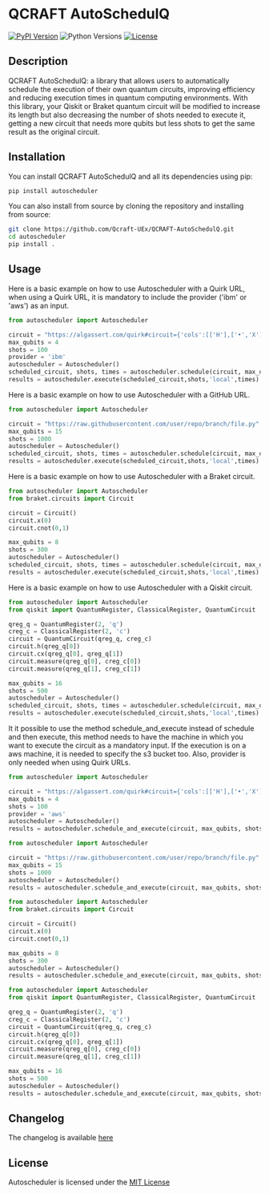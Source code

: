 # QCRAFT AutoSchedulQ
[![PyPI Version](https://img.shields.io/pypi/v/autoscheduler.svg)](https://pypi.org/project/autoscheduler/)
![Python Versions](https://img.shields.io/badge/python-3.9%20|%203.10%20|%203.11%20|%203.12-blue.svg)
[![License](https://img.shields.io/badge/license-MIT-green.svg)](https://github.com/Qcraft-UEx/QCRAFT/blob/main/LICENSE)
## Description

QCRAFT AutoSchedulQ: a library that allows users to automatically schedule the execution of their own quantum circuits, improving efficiency and reducing execution times in quantum computing environments. With this library, your Qiskit or Braket quantum circuit will be modified to increase its length but also decreasing the number of shots needed to execute it, getting a new circuit that needs more qubits but less shots to get the same result as the original circuit.

## Installation

You can install QCRAFT AutoSchedulQ and all its dependencies using pip:

```bash
pip install autoscheduler
```

You can also install from source by cloning the repository and installing from source:

```bash
git clone https://github.com/Qcraft-UEx/QCRAFT-AutoSchedulQ.git
cd autoscheduler
pip install .
```

## Usage

Here is a basic example on how to use Autoscheduler with a Quirk URL, when using a Quirk URL, it is mandatory to include the provider ('ibm' or 'aws') as an input.
```python
from autoscheduler import Autoscheduler

circuit = "https://algassert.com/quirk#circuit={'cols':[['H'],['•','X'],['Measure','Measure']]}"
max_qubits = 4
shots = 100
provider = 'ibm'
autoscheduler = Autoscheduler()
scheduled_circuit, shots, times = autoscheduler.schedule(circuit, max_qubits, shots, provider)
results = autoscheduler.execute(scheduled_circuit,shots,'local',times)
```

Here is a basic example on how to use Autoscheduler with a GitHub URL.
```python
from autoscheduler import Autoscheduler

circuit = "https://raw.githubusercontent.com/user/repo/branch/file.py"
max_qubits = 15
shots = 1000
autoscheduler = Autoscheduler()
scheduled_circuit, shots, times = autoscheduler.schedule(circuit, max_qubits, shots)
results = autoscheduler.execute(scheduled_circuit,shots,'local',times)
```

Here is a basic example on how to use Autoscheduler with a Braket circuit.
```python
from autoscheduler import Autoscheduler
from braket.circuits import Circuit

circuit = Circuit()
circuit.x(0)
circuit.cnot(0,1)

max_qubits = 8
shots = 300
autoscheduler = Autoscheduler()
scheduled_circuit, shots, times = autoscheduler.schedule(circuit, max_qubits, shots)
results = autoscheduler.execute(scheduled_circuit,shots,'local',times)
```

Here is a basic example on how to use Autoscheduler with a Qiskit circuit.
```python
from autoscheduler import Autoscheduler
from qiskit import QuantumRegister, ClassicalRegister, QuantumCircuit

qreg_q = QuantumRegister(2, 'q')
creg_c = ClassicalRegister(2, 'c')
circuit = QuantumCircuit(qreg_q, creg_c)
circuit.h(qreg_q[0])
circuit.cx(qreg_q[0], qreg_q[1])
circuit.measure(qreg_q[0], creg_c[0])
circuit.measure(qreg_q[1], creg_c[1])

max_qubits = 16
shots = 500
autoscheduler = Autoscheduler()
scheduled_circuit, shots, times = autoscheduler.schedule(circuit, max_qubits, shots)
results = autoscheduler.execute(scheduled_circuit,shots,'local',times)
```

It it possible to use the method schedule_and_execute instead of schedule and then execute, this method needs to have the machine in which you want to execute the circuit as a mandatory input. If the execution is on a aws machine, it is needed to specify the s3 bucket too. Also, provider is only needed when using Quirk URLs.

```python
from autoscheduler import Autoscheduler

circuit = "https://algassert.com/quirk#circuit={'cols':[['H'],['•','X'],['Measure','Measure']]}"
max_qubits = 4
shots = 100
provider = 'aws'
autoscheduler = Autoscheduler()
results = autoscheduler.schedule_and_execute(circuit, max_qubits, shots, 'ionq', provider, 'amazon-braket-s3')
```

```python
from autoscheduler import Autoscheduler

circuit = "https://raw.githubusercontent.com/user/repo/branch/file.py"
max_qubits = 15
shots = 1000
autoscheduler = Autoscheduler()
results = autoscheduler.schedule_and_execute(circuit, max_qubits, shots, 'ibm_brisbane')
```

```python
from autoscheduler import Autoscheduler
from braket.circuits import Circuit

circuit = Circuit()
circuit.x(0)
circuit.cnot(0,1)

max_qubits = 8
shots = 300
autoscheduler = Autoscheduler()
results = autoscheduler.schedule_and_execute(circuit, max_qubits, shots, 'ionq', s3_bucket='amazon-braket-s3')
```

```python
from autoscheduler import Autoscheduler
from qiskit import QuantumRegister, ClassicalRegister, QuantumCircuit

qreg_q = QuantumRegister(2, 'q')
creg_c = ClassicalRegister(2, 'c')
circuit = QuantumCircuit(qreg_q, creg_c)
circuit.h(qreg_q[0])
circuit.cx(qreg_q[0], qreg_q[1])
circuit.measure(qreg_q[0], creg_c[0])
circuit.measure(qreg_q[1], creg_c[1])

max_qubits = 16
shots = 500
autoscheduler = Autoscheduler()
results = autoscheduler.schedule_and_execute(circuit, max_qubits, shots, 'ibm_brisbane')

```

## Changelog
The changelog is available [here](https://github.com/Qcraft-UEx/QCRAFT-AutoSchedulQ/blob/main/CHANGELOG.md)

## License
Autoscheduler is licensed under the [MIT License](https://github.com/Qcraft-UEx/QCRAFT/blob/main/LICENSE)
